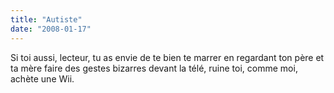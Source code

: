 ```yaml
---
title: "Autiste"
date: "2008-01-17"
---
```


Si toi aussi, lecteur, tu as envie de te bien te marrer en regardant ton père et ta mère faire des gestes bizarres devant la télé, ruine toi, comme moi, achète une Wii.
